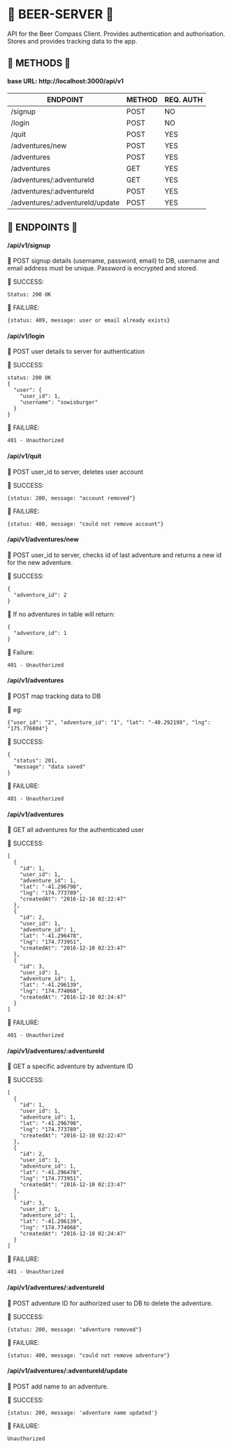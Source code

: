# :beers: BEER-SERVER :beers:

API for the Beer Compass Client.  Provides authentication and authorisation.  Stores and provides tracking data to the app.

## :beers: METHODS :beers:

#### base URL: http://localhost:3000/api/v1

ENDPOINT | METHOD | REQ. AUTH
---------|--------|----------
/signup | POST | NO
/login | POST | NO
/quit | POST | YES
/adventures/new | POST | YES
/adventures | POST | YES
/adventures | GET | YES
/adventures/:adventureId | GET | YES
/adventures/:adventureId | POST | YES
/adventures/:adventureId/update | POST | YES

## :beers: ENDPOINTS :beers:

#### /api/v1/signup
:beer: POST signup details (username, password, email) to DB, username and email address must be unique.  Password is encrypted and stored.

:beer: SUCCESS:
```
Status: 200 OK
```
:beer: FAILURE:
```
{status: 409, message: user or email already exists}
```

#### /api/v1/login
:beer: POST user details to server for authentication

:beer: SUCCESS:
```
status: 200 OK
{
  "user": {
    "user_id": 1,
    "username": "sowisburger"
  }
}
```
:beer: FAILURE:
```
401 - Unauthorized
```

#### /api/v1/quit
:beer: POST user_id to server, deletes user account

:beer: SUCCESS:
```
{status: 200, message: "account removed"}
```
:beer: FAILURE:
```
{status: 400, message: "could not remove account"}
```

#### /api/v1/adventures/new
:beer: POST user_id to server, checks id of last adventure and returns a new id for the new adventure.

:beer: SUCCESS:
```
{
  "adventure_id": 2
}
```
:beer: If no adventures in table will return:
```
{
  "adventure_id": 1
}
```
:beer: Failure:
```
401 - Unauthorized
```

#### /api/v1/adventures
:beer: POST map tracking data to DB

:beer: eg:
```
{"user_id": "2", "adventure_id": "1", "lat": "-40.292198", "lng": "175.776004"}
```
:beer: SUCCESS:
```
{
  "status": 201,
  "message": "data saved"
}
```
:beer: FAILURE:
```
401 - Unauthorized
```

#### /api/v1/adventures
:beer: GET all adventures for the authenticated user

:beer: SUCCESS:
```
[
  {
    "id": 1,
    "user_id": 1,
    "adventure_id": 1,
    "lat": "-41.296798",
    "lng": "174.773789",
    "createdAt": "2016-12-10 02:22:47"
  },
  {
    "id": 2,
    "user_id": 1,
    "adventure_id": 1,
    "lat": "-41.296478",
    "lng": "174.773951",
    "createdAt": "2016-12-10 02:23:47"
  },
  {
    "id": 3,
    "user_id": 1,
    "adventure_id": 1,
    "lat": "-41.296139",
    "lng": "174.774068",
    "createdAt": "2016-12-10 02:24:47"
  }
]
```
:beer: FAILURE:
```
401 - Unauthorized
```

#### /api/v1/adventures/:adventureId
:beer: GET a specific adventure by adventure ID

:beer: SUCCESS:
```
[
  {
    "id": 1,
    "user_id": 1,
    "adventure_id": 1,
    "lat": "-41.296798",
    "lng": "174.773789",
    "createdAt": "2016-12-10 02:22:47"
  },
  {
    "id": 2,
    "user_id": 1,
    "adventure_id": 1,
    "lat": "-41.296478",
    "lng": "174.773951",
    "createdAt": "2016-12-10 02:23:47"
  },
  {
    "id": 3,
    "user_id": 1,
    "adventure_id": 1,
    "lat": "-41.296139",
    "lng": "174.774068",
    "createdAt": "2016-12-10 02:24:47"
  }
]
```
:beer: FAILURE:
```
401 - Unauthorized
```

#### /api/v1/adventures/:adventureId
:beer: POST adventure ID for authorized user to DB to delete the adventure.

:beer: SUCCESS:
```
{status: 200, message: "adventure removed"}
```
:beer: FAILURE:
```
{status: 400, message: "could not remove adventure"}
```

#### /api/v1/adventures/:adventureId/update
:beer: POST add name to an adventure.

:beer: SUCCESS:
```
{status: 200, message: 'adventure name updated'}
```
:beer: FAILURE:
```
Unauthorized
```

